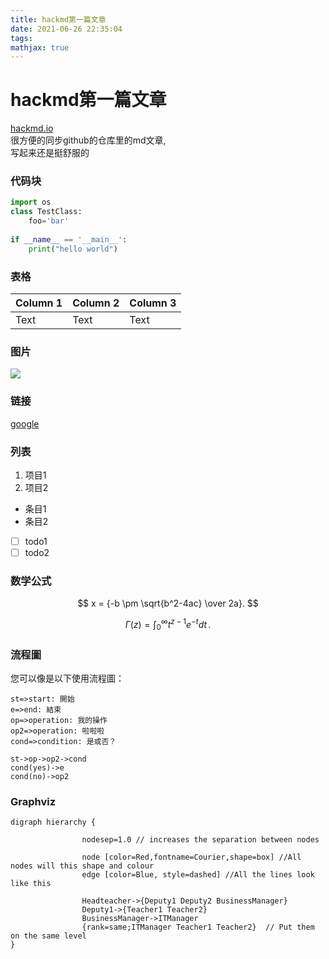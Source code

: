 ```yaml
---
title: hackmd第一篇文章
date: 2021-06-26 22:35:04
tags:
mathjax: true
---
```


hackmd第一篇文章
===

[hackmd.io](https://hackmd.io)  
很方便的同步github的仓库里的md文章,  
写起来还是挺舒服的

### 代码块
``` python
import os
class TestClass:
    foo='bar'
    
if __name__ == '__main__':
    print("hello world")
```
### 表格

| Column 1 | Column 2 | Column 3 |
| -------- | -------- | -------- |
| Text     | Text     | Text     |

### 图片
![](https://i.imgur.com/ONsS7Kh.png)

### 链接
[google](https://www.google.com)
### 列表
1. 项目1
2. 项目2

* 条目1
* 条目2

- [ ] todo1
- [ ] todo2

### 数学公式

$$
x = {-b \pm \sqrt{b^2-4ac} \over 2a}.
$$

$$
\Gamma(z) = \int_0^\infty t^{z-1}e^{-t}dt\,.
$$

### 流程圖

您可以像是以下使用流程圖：
```flow
st=>start: 開始
e=>end: 結束
op=>operation: 我的操作
op2=>operation: 啦啦啦
cond=>condition: 是或否？

st->op->op2->cond
cond(yes)->e
cond(no)->op2
```

### Graphviz
```graphviz
digraph hierarchy {

                nodesep=1.0 // increases the separation between nodes
                
                node [color=Red,fontname=Courier,shape=box] //All nodes will this shape and colour
                edge [color=Blue, style=dashed] //All the lines look like this

                Headteacher->{Deputy1 Deputy2 BusinessManager}
                Deputy1->{Teacher1 Teacher2}
                BusinessManager->ITManager
                {rank=same;ITManager Teacher1 Teacher2}  // Put them on the same level
}
```
